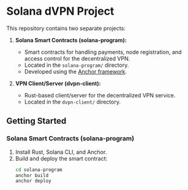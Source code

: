 # Solana dVPN Project

This repository contains two separate projects:

1. **Solana Smart Contracts (solana-program):**
   - Smart contracts for handling payments, node registration, and access control for the decentralized VPN.
   - Located in the `solana-program/` directory.
   - Developed using the [Anchor framework](https://book.anchor-lang.com/).

2. **VPN Client/Server (dvpn-client):**
   - Rust-based client/server for the decentralized VPN service.
   - Located in the `dvpn-client/` directory.

## Getting Started

### Solana Smart Contracts (solana-program)

1. Install Rust, Solana CLI, and Anchor.
2. Build and deploy the smart contract:
   ```bash
   cd solana-program
   anchor build
   anchor deploy
